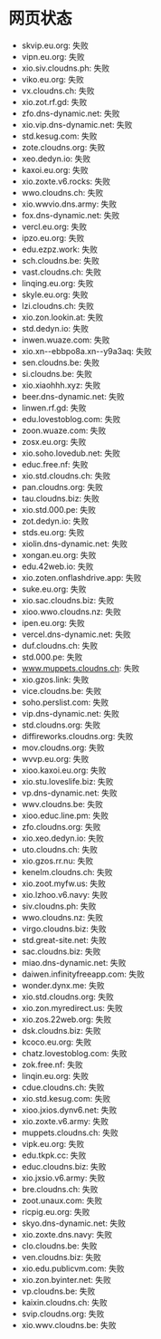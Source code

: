 # 网页状态
- skvip.eu.org: 失败
- vipn.eu.org: 失败
- xio.siv.cloudns.ph: 失败
- viko.eu.org: 失败
- vx.cloudns.ch: 失败
- xio.zot.rf.gd: 失败
- zfo.dns-dynamic.net: 失败
- xio.vip.dns-dynamic.net: 失败
- std.kesug.com: 失败
- zote.cloudns.org: 失败
- xeo.dedyn.io: 失败
- kaxoi.eu.org: 失败
- xio.zoxte.v6.rocks: 失败
- wwo.cloudns.ch: 失败
- xio.wwvio.dns.army: 失败
- fox.dns-dynamic.net: 失败
- vercl.eu.org: 失败
- ipzo.eu.org: 失败
- edu.ezpz.work: 失败
- sch.cloudns.be: 失败
- vast.cloudns.ch: 失败
- linqing.eu.org: 失败
- skyle.eu.org: 失败
- lzi.cloudns.ch: 失败
- xio.zon.lookin.at: 失败
- std.dedyn.io: 失败
- inwen.wuaze.com: 失败
- xio.xn--ebbpo8a.xn--y9a3aq: 失败
- sen.cloudns.be: 失败
- si.cloudns.be: 失败
- xio.xiaohhh.xyz: 失败
- beer.dns-dynamic.net: 失败
- linwen.rf.gd: 失败
- edu.lovestoblog.com: 失败
- zoon.wuaze.com: 失败
- zosx.eu.org: 失败
- xio.soho.lovedub.net: 失败
- educ.free.nf: 失败
- xio.std.cloudns.ch: 失败
- pan.cloudns.org: 失败
- tau.cloudns.biz: 失败
- xio.std.000.pe: 失败
- zot.dedyn.io: 失败
- stds.eu.org: 失败
- xiolin.dns-dynamic.net: 失败
- xongan.eu.org: 失败
- edu.42web.io: 失败
- xio.zoten.onflashdrive.app: 失败
- suke.eu.org: 失败
- xio.sac.cloudns.biz: 失败
- xioo.wwo.cloudns.nz: 失败
- ipen.eu.org: 失败
- vercel.dns-dynamic.net: 失败
- duf.cloudns.ch: 失败
- std.000.pe: 失败
- www.muppets.cloudns.ch: 失败
- xio.gzos.link: 失败
- vice.cloudns.be: 失败
- soho.perslist.com: 失败
- vip.dns-dynamic.net: 失败
- std.cloudns.org: 失败
- diffireworks.cloudns.org: 失败
- mov.cloudns.org: 失败
- wvvp.eu.org: 失败
- xioo.kaxoi.eu.org: 失败
- xio.stu.loveslife.biz: 失败
- vp.dns-dynamic.net: 失败
- wwv.cloudns.be: 失败
- xioo.educ.line.pm: 失败
- zfo.cloudns.org: 失败
- xio.xeo.dedyn.io: 失败
- uto.cloudns.ch: 失败
- xio.gzos.rr.nu: 失败
- kenelm.cloudns.ch: 失败
- xio.zoot.myfw.us: 失败
- xio.lzhoo.v6.navy: 失败
- siv.cloudns.ph: 失败
- wwo.cloudns.nz: 失败
- virgo.cloudns.biz: 失败
- std.great-site.net: 失败
- sac.cloudns.biz: 失败
- miao.dns-dynamic.net: 失败
- daiwen.infinityfreeapp.com: 失败
- wonder.dynx.me: 失败
- xio.std.cloudns.org: 失败
- xio.zon.myredirect.us: 失败
- xio.zos.22web.org: 失败
- dsk.cloudns.biz: 失败
- kcoco.eu.org: 失败
- chatz.lovestoblog.com: 失败
- zok.free.nf: 失败
- linqin.eu.org: 失败
- cdue.cloudns.ch: 失败
- xio.std.kesug.com: 失败
- xioo.jxios.dynv6.net: 失败
- xio.zoxte.v6.army: 失败
- muppets.cloudns.ch: 失败
- vipk.eu.org: 失败
- edu.tkpk.cc: 失败
- educ.cloudns.biz: 失败
- xio.jxsio.v6.army: 失败
- bre.cloudns.ch: 失败
- zoot.unaux.com: 失败
- ricpig.eu.org: 失败
- skyo.dns-dynamic.net: 失败
- xio.zoxte.dns.navy: 失败
- clo.cloudns.be: 失败
- ven.cloudns.biz: 失败
- xio.edu.publicvm.com: 失败
- xio.zon.byinter.net: 失败
- vp.cloudns.be: 失败
- kaixin.cloudns.ch: 失败
- svip.cloudns.org: 失败
- xio.wwv.cloudns.be: 失败
